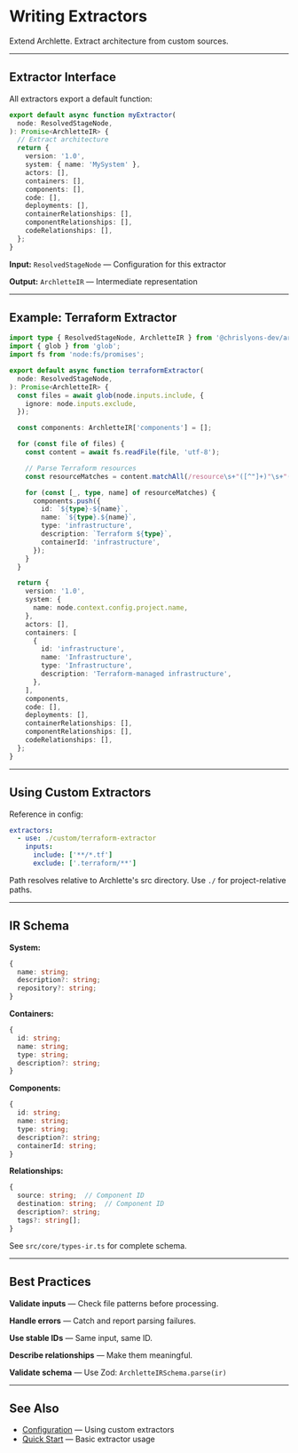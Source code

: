 # Writing Extractors

Extend Archlette. Extract architecture from custom sources.

---

## Extractor Interface

All extractors export a default function:

```typescript
export default async function myExtractor(
  node: ResolvedStageNode,
): Promise<ArchletteIR> {
  // Extract architecture
  return {
    version: '1.0',
    system: { name: 'MySystem' },
    actors: [],
    containers: [],
    components: [],
    code: [],
    deployments: [],
    containerRelationships: [],
    componentRelationships: [],
    codeRelationships: [],
  };
}
```

**Input:** `ResolvedStageNode` — Configuration for this extractor

**Output:** `ArchletteIR` — Intermediate representation

---

## Example: Terraform Extractor

```typescript
import type { ResolvedStageNode, ArchletteIR } from '@chrislyons-dev/archlette';
import { glob } from 'glob';
import fs from 'node:fs/promises';

export default async function terraformExtractor(
  node: ResolvedStageNode,
): Promise<ArchletteIR> {
  const files = await glob(node.inputs.include, {
    ignore: node.inputs.exclude,
  });

  const components: ArchletteIR['components'] = [];

  for (const file of files) {
    const content = await fs.readFile(file, 'utf-8');

    // Parse Terraform resources
    const resourceMatches = content.matchAll(/resource\s+"([^"]+)"\s+"([^"]+)"/g);

    for (const [_, type, name] of resourceMatches) {
      components.push({
        id: `${type}-${name}`,
        name: `${type}.${name}`,
        type: 'infrastructure',
        description: `Terraform ${type}`,
        containerId: 'infrastructure',
      });
    }
  }

  return {
    version: '1.0',
    system: {
      name: node.context.config.project.name,
    },
    actors: [],
    containers: [
      {
        id: 'infrastructure',
        name: 'Infrastructure',
        type: 'Infrastructure',
        description: 'Terraform-managed infrastructure',
      },
    ],
    components,
    code: [],
    deployments: [],
    containerRelationships: [],
    componentRelationships: [],
    codeRelationships: [],
  };
}
```

---

## Using Custom Extractors

Reference in config:

```yaml
extractors:
  - use: ./custom/terraform-extractor
    inputs:
      include: ['**/*.tf']
      exclude: ['.terraform/**']
```

Path resolves relative to Archlette's src directory. Use `./` for project-relative paths.

---

## IR Schema

**System:**

```typescript
{
  name: string;
  description?: string;
  repository?: string;
}
```

**Containers:**

```typescript
{
  id: string;
  name: string;
  type: string;
  description?: string;
}
```

**Components:**

```typescript
{
  id: string;
  name: string;
  type: string;
  description?: string;
  containerId: string;
}
```

**Relationships:**

```typescript
{
  source: string;  // Component ID
  destination: string;  // Component ID
  description?: string;
  tags?: string[];
}
```

See `src/core/types-ir.ts` for complete schema.

---

## Best Practices

**Validate inputs** — Check file patterns before processing.

**Handle errors** — Catch and report parsing failures.

**Use stable IDs** — Same input, same ID.

**Describe relationships** — Make them meaningful.

**Validate schema** — Use Zod: `ArchletteIRSchema.parse(ir)`

---

## See Also

- [Configuration](../guide/configuration.md) — Using custom extractors
- [Quick Start](../getting-started/quick-start.md) — Basic extractor usage
